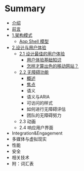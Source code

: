 # Summary

* [介绍](README.md)
* [前言](qian-yan.md)
* [1.架构模式](jia-gou-mo-shi.md)
  * [App Shell 模型](jia-gou-mo-shi/app-shell-mo-xing.md)
* [2.设计与用户体验](she-ji-yu-yong-hu-ti-yan.md)
  * [2.1 设计最佳的用户体验](she-ji-yu-yong-hu-ti-yan/she-ji-zui-jia-de-yong-hu-ti-yan.md)
    * [用户体验基础知识](she-ji-yu-yong-hu-ti-yan/she-ji-zui-jia-de-yong-hu-ti-yan/ji-chu-zhi-shi.md)
    * [怎样才算出色的移动网站？](she-ji-yu-yong-hu-ti-yan/she-ji-zui-jia-de-yong-hu-ti-yan/zen-yang-cai-suan-chu-se-de-yi-dong-wang-zhan-ff1f.md)
  * [2.2 无障碍功能](she-ji-yu-yong-hu-ti-yan/22-wu-zhang-ai-gong-neng.md)
    * [概述](she-ji-yu-yong-hu-ti-yan/22-wu-zhang-ai-gong-neng/gai-shu.md)
    * [焦点](she-ji-yu-yong-hu-ti-yan/22-wu-zhang-ai-gong-neng/jiao-dian.md)
    * 语义
    * 语义与ARIA
    * 可访问的样式
    * 如何进行无障碍评估
    * 团队的无障碍努力
  * 2.3 动画
  * 2.4 响应用户界面
* Integration&Engagement
* 多媒体与虚拟现实
* 性能
* 安全
* 相关技术
* 附：词汇表

